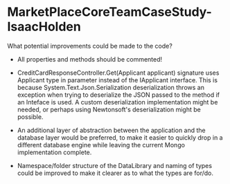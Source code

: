 # MarketPlaceCoreTeamCaseStudy-IsaacHolden

What potential improvements could be made to the code?

- All properties and methods should be commented!

- CreditCardResponseController.Get(Applicant applicant) signature uses Applicant type in parameter instead of the IApplicant interface. This is because System.Text.Json.Serialization deserialization throws an exception when trying to deserialize the JSON passed to the method if an Inteface is used. A custom deserialization implementation might be needed, or perhaps using Newtonsoft's deserialization might be possible.

- An additional layer of abstraction between the application and the database layer would be preferred, to make it easier to quickly drop in a different database engine while leaving the current Mongo implementation complete.

- Namespace/folder structure of the DataLibrary and naming of types could be improved to make it clearer as to what the types are for/do.